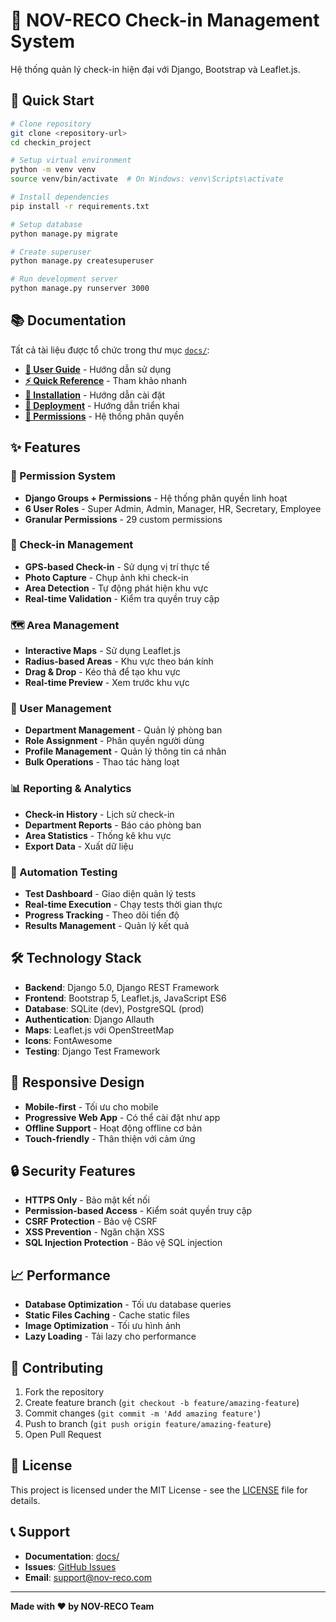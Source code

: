 # 🏢 NOV-RECO Check-in Management System

Hệ thống quản lý check-in hiện đại với Django, Bootstrap và Leaflet.js.

## 🚀 Quick Start

```bash
# Clone repository
git clone <repository-url>
cd checkin_project

# Setup virtual environment
python -m venv venv
source venv/bin/activate  # On Windows: venv\Scripts\activate

# Install dependencies
pip install -r requirements.txt

# Setup database
python manage.py migrate

# Create superuser
python manage.py createsuperuser

# Run development server
python manage.py runserver 3000
```

## 📚 Documentation

Tất cả tài liệu được tổ chức trong thư mục [`docs/`](./docs/):

- **[📖 User Guide](./docs/user-guides/USER_GUIDE.md)** - Hướng dẫn sử dụng
- **[⚡ Quick Reference](./docs/user-guides/QUICK-REFERENCE.md)** - Tham khảo nhanh
- **[🔧 Installation](./docs/development/INSTALLATION.md)** - Hướng dẫn cài đặt
- **[🚀 Deployment](./docs/deployment/DEPLOYMENT.md)** - Hướng dẫn triển khai
- **[🔐 Permissions](./docs/permissions/PERMISSION_SYSTEM_COMPLETION.md)** - Hệ thống phân quyền

## ✨ Features

### 🔐 Permission System
- **Django Groups + Permissions** - Hệ thống phân quyền linh hoạt
- **6 User Roles** - Super Admin, Admin, Manager, HR, Secretary, Employee
- **Granular Permissions** - 29 custom permissions

### 📍 Check-in Management
- **GPS-based Check-in** - Sử dụng vị trí thực tế
- **Photo Capture** - Chụp ảnh khi check-in
- **Area Detection** - Tự động phát hiện khu vực
- **Real-time Validation** - Kiểm tra quyền truy cập

### 🗺️ Area Management
- **Interactive Maps** - Sử dụng Leaflet.js
- **Radius-based Areas** - Khu vực theo bán kính
- **Drag & Drop** - Kéo thả để tạo khu vực
- **Real-time Preview** - Xem trước khu vực

### 👥 User Management
- **Department Management** - Quản lý phòng ban
- **Role Assignment** - Phân quyền người dùng
- **Profile Management** - Quản lý thông tin cá nhân
- **Bulk Operations** - Thao tác hàng loạt

### 📊 Reporting & Analytics
- **Check-in History** - Lịch sử check-in
- **Department Reports** - Báo cáo phòng ban
- **Area Statistics** - Thống kê khu vực
- **Export Data** - Xuất dữ liệu

### 🤖 Automation Testing
- **Test Dashboard** - Giao diện quản lý tests
- **Real-time Execution** - Chạy tests thời gian thực
- **Progress Tracking** - Theo dõi tiến độ
- **Results Management** - Quản lý kết quả

## 🛠️ Technology Stack

- **Backend**: Django 5.0, Django REST Framework
- **Frontend**: Bootstrap 5, Leaflet.js, JavaScript ES6
- **Database**: SQLite (dev), PostgreSQL (prod)
- **Authentication**: Django Allauth
- **Maps**: Leaflet.js với OpenStreetMap
- **Icons**: FontAwesome
- **Testing**: Django Test Framework

## 📱 Responsive Design

- **Mobile-first** - Tối ưu cho mobile
- **Progressive Web App** - Có thể cài đặt như app
- **Offline Support** - Hoạt động offline cơ bản
- **Touch-friendly** - Thân thiện với cảm ứng

## 🔒 Security Features

- **HTTPS Only** - Bảo mật kết nối
- **Permission-based Access** - Kiểm soát quyền truy cập
- **CSRF Protection** - Bảo vệ CSRF
- **XSS Prevention** - Ngăn chặn XSS
- **SQL Injection Protection** - Bảo vệ SQL injection

## 📈 Performance

- **Database Optimization** - Tối ưu database queries
- **Static Files Caching** - Cache static files
- **Image Optimization** - Tối ưu hình ảnh
- **Lazy Loading** - Tải lazy cho performance

## 🤝 Contributing

1. Fork the repository
2. Create feature branch (`git checkout -b feature/amazing-feature`)
3. Commit changes (`git commit -m 'Add amazing feature'`)
4. Push to branch (`git push origin feature/amazing-feature`)
5. Open Pull Request

## 📄 License

This project is licensed under the MIT License - see the [LICENSE](LICENSE) file for details.

## 📞 Support

- **Documentation**: [docs/](./docs/)
- **Issues**: [GitHub Issues](https://github.com/your-repo/issues)
- **Email**: support@nov-reco.com

---

**Made with ❤️ by NOV-RECO Team**
